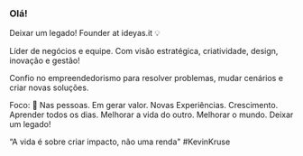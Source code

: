 ### Olá! 

Deixar um legado!
Founder at ideyas.it 💡

Líder de negócios e equipe.
Com visão estratégica, criatividade, design, inovação e gestão!

Confio no empreendedorismo para resolver problemas, mudar cenários e criar novas soluções.

Foco: 🎯
Nas pessoas.
Em gerar valor.
Novas Experiências.
Crescimento.
Aprender todos os dias.
Melhorar a vida do outro. 
Melhorar o mundo.
Deixar um legado! 

“A vida é sobre criar impacto, não uma renda" #KevinKruse

<!--
**joaodornelesbueno/joaodornelesbueno** is a ✨ _special_ ✨ repository because its `README.md` (this file) appears on your GitHub profile.

Here are some ideas to get you started:

- 🔭 I’m currently working on ...
- 🌱 I’m currently learning ...
- 👯 I’m looking to collaborate on ...
- 🤔 I’m looking for help with ...
- 💬 Ask me about ...
- 📫 How to reach me: ...
- 😄 Pronouns: ...
- ⚡ Fun fact: ...
-->

